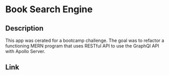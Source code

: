# Book Search Engine

## Description

This app was cerated for a bootcamp challenge. The goal was to refactor a functioning MERN program that uses RESTful API to use the GraphQl API with Apollo Server.

## Link
